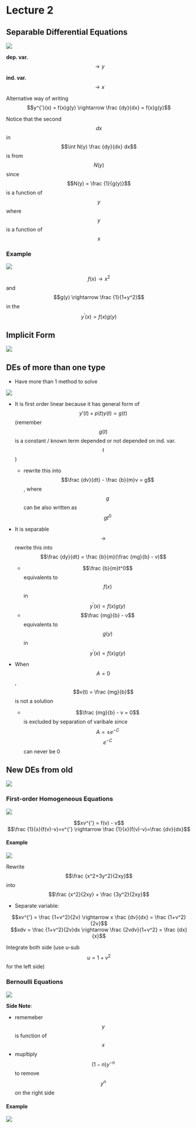 # Lecture 2

## Separable Differential Equations

![](img_1.png)

**dep. var.** $$\rightarrow y$$ 

**ind. var.** $$\rightarrow x$$ 

Alternative way of writing $$y^{'}(x) = f(x)g(y) \rightarrow \frac {dy}{dx} = f(x)g(y)$$

Notice that the second $$dx$$ in $$\int N(y) \frac {dy}{dx} dx$$ is from $$N(y)$$ since $$N(y) = \frac {1}{g(y)}$$ is a function of $$y$$  where $$y$$ is a function of $$x$$

### Example

![](img_2.png)

$$f(x) \rightarrow x^2$$ and $$g(y) \rightarrow \frac {1}{1+y^2}$$ in the $$y^{'}(x) = f(x)g(y)$$ 

## Implicit Form

![](img_3.png)

## DEs of more than one type

- Have more than 1 method to solve

![](img_4.png)

- It is first order linear because it has general form of $$y'(t) + p(t)y(t) = g(t)$$ (remember $$g(t)$$ is a constant / known term depended or not depended on ind. var. $$t$$)
	- rewrite this into $$\frac {dv}{dt} - \frac {b}{m}v = g$$, where $$g$$ can be also written as $$gt^0$$ 

- It is separable $$\rightarrow$$ rewrite this into $$\frac {dy}{dt} = \frac {b}{m}(\frac {mg}{b} - v)$$
	- $$\frac {b}{m}t^0$$ equivalents to $$f(x)$$ in $$y^{'}(x) = f(x)g(y)$$
	- $$\frac {mg}{b} - v$$ equivalents to $$g(y)$$ in $$y^{'}(x) = f(x)g(y)$$

- When $$A = 0$$, $$v(t) = \frac {mg}{b}$$ is not a solution
	- $$\frac {mg}{b} - v = 0$$ is excluded by separation of varibale since $$A = \pm e^{-C}$$ $$e^{-C}$$ can never be 0

## New DEs from old

![](img_5.png)

### First-order Homogeneous Equations

![](img_6.png)

<center>$$xv^{'} = f(v) - v$$</center>

<center>
$$\frac {1}{x}(f(v)-v)=v^{'} \rightarrow \frac {1}{x}(f(v)-v)=\frac {dv}{dx}$$ 
</center>

#### Example

![](img_7.png)

Rewrite $$\frac {x^2+3y^2}{2xy}$$ into $$\frac {x^2}{2xy} + \frac {3y^2}{2xy}$$

- Separate variable:

<center>
$$xv^{'} = \frac {1+v^2}{2v} \rightarrow x \frac {dv}{dx} = \frac {1+v^2}{2v}$$
</center>

<center>
$$xdv = \frac {1+v^2}{2v}dx \rightarrow \frac {2vdv}{1+v^2} = \frac {dx}{x}$$ 
</center>

Integrate both side (use u-sub $$u=1+v^2$$ for the left side)

### Bernoulli Equations

![](img_8.png)

**Side Note**:
- rememeber $$y$$ is  function of $$x$$ 
- mupltiply $$(1-n)y^{-n}$$ to remove $$y^n$$ on the right side

#### Example

![](img_9.png)
